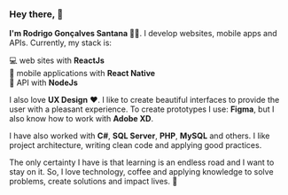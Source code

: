 ### Hey there, 👋

**I'm Rodrigo Gonçalves Santana 👨‍🚀**. I develop websites, mobile apps and APIs. Currently, my stack is: 

:computer: web sites with **ReactJs** <br/>
:iphone: mobile applications with **React Native** <br/>
:satellite: API with **NodeJs** <br/>

I also love **UX Design** :heart:. I like to create beautiful interfaces to provide the user with a pleasant experience. To create prototypes I use: **Figma**, but I also know how to work with **Adobe XD**.



I have also worked with **C#**, **SQL Server**, **PHP**, **MySQL** and others. I like project architecture, writing clean code and applying good practices.


The only certainty I have is that learning is an endless road and I want to stay on it. So, I love technology, coffee and applying knowledge to solve problems, create solutions and impact lives. :purple_heart:



